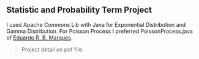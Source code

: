 ## Statistic and Probability Term Project

I used Apache Commons Lib with Java for Exponential Distribution and Gamma Distribution.
For Poisson Process I preferred PoissonProcess.java of [Eduardo R. B. Marques](https://github.com/edrdo/PoissonProcess).

>Project detail on pdf file.